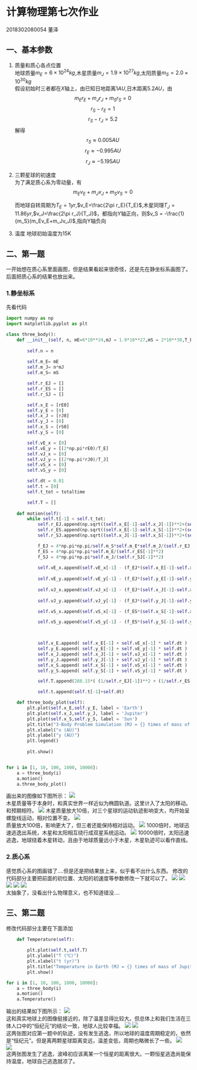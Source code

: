 # 计算物理第七次作业
2018302080054 董泽
## 一、基本参数
1. 质量和质心各点位置  
   地球质量$m_E = 6\times10^{24}kg$,木星质量$m_J=1.9\times 10^{27}kg$,太阳质量$m_S=2.0\times10^{30}kg$  
   假设初始时三者都在$X$轴上，由已知日地距离$1AU$,日木距离$5.2AU$，由  
   $$ m_Er_E+m_Jr_J+m_Sr_S=0 $$
   $$r_S-r_E=1 $$
   $$r_S-r_J=5.2$$
   解得
   $$r_S\approx0.005AU$$
   $$r_E\approx-0.995AU$$
   $$r_J\approx-5.195AU$$
2. 三颗星球的初速度  
   为了满足质心系为零动量，有
   $$ m_Ev_E+m_Jv_J+m_Sv_S=0 $$

   而地球自转周期为$T_E=1yr$,$v_E=\frac{2\pi r_E}{T_E}$,木星同理$T_J=11.86yr$,$v_J=\frac{2\pi r_J}{T_J}$，都指向$Y$轴正向，则$v_S = -\frac{1}{m_S}(m_Ev_E+m_Jv_J)$,指向Y轴负向
3. 温度
   地球初始温度为15K
## 二、第一题
一开始想在质心系里面画图，但是结果看起来很奇怪，还是先在静坐标系画图了。后面把质心系的结果也放出来。
### 1.静坐标系
先看代码
```python
import numpy as np
import matplotlib.pyplot as plt 

class three_body():
    def __init__(self, n, mE=6*10**24,mJ = 1.9*10**27,mS = 2*10**30,T_E=1,T_J=11.86,rE0=1,rJ0=5.2,rS0=0,totaltime=50):
        
        self.n = n
        
        self.m_E= mE
        self.m_J= n*mJ
        self.m_S= mS

        self.r_EJ = []
        self.r_ES = []
        self.r_SJ = []

        self.x_E = [rE0]
        self.y_E = [0]
        self.x_J = [rJ0]
        self.y_J = [0]
        self.x_S = [rS0]
        self.y_S = [0]

        self.vE_x = [0]
        self.vE_y = [(2*np.pi*rE0)/T_E]
        self.vJ_x = [0]
        self.vJ_y = [(2*np.pi*rJ0)/T_J]
        self.vS_x = [0]
        self.vS_y = [0]

        self.dt = 0.01
        self.t = [0]
        self.t_tot = totaltime

        self.T = []
    
    def motion(self):
        while self.t[-1] < self.t_tot:
            self.r_EJ.append(np.sqrt((self.x_E[-1]-self.x_J[-1])**2+(self.y_E[-1]-self.y_J[-1])**2))
            self.r_ES.append(np.sqrt((self.x_E[-1]-self.x_S[-1])**2+(self.y_E[-1]-self.y_S[-1])**2))
            self.r_SJ.append(np.sqrt((self.x_J[-1]-self.x_S[-1])**2+(self.y_J[-1]-self.y_S[-1])**2))

            f_EJ = 4*np.pi*np.pi/self.m_S*self.m_E*self.m_J/(self.r_EJ[-1]**2)
            f_ES = 4*np.pi*np.pi*self.m_E/(self.r_ES[-1]**2)   
            f_SJ = 4*np.pi*np.pi*self.m_J/(self.r_SJ[-1]**2)
            
            self.vE_x.append(self.vE_x[-1] - (f_EJ*(self.x_E[-1]-self.x_J[-1])/self.r_EJ[-1]+f_ES*(self.x_E[-1]-self.x_S[-1])/self.r_ES[-1])/self.m_E*self.dt)
            
            self.vE_y.append(self.vE_y[-1] - (f_EJ*(self.y_E[-1]-self.y_J[-1])/self.r_EJ[-1]+f_ES*(self.y_E[-1]-self.y_S[-1])/self.r_ES[-1])/self.m_E*self.dt)
            
            self.vJ_x.append(self.vJ_x[-1] - (f_EJ*(self.x_J[-1]-self.x_E[-1])/self.r_EJ[-1]+f_SJ*(self.x_J[-1]-self.x_S[-1])/self.r_SJ[-1])/self.m_J*self.dt)
            
            self.vJ_y.append(self.vJ_y[-1] - (f_EJ*(self.y_J[-1]-self.y_E[-1])/self.r_EJ[-1]+f_SJ*(self.y_J[-1]-self.y_S[-1])/self.r_SJ[-1])/self.m_J*self.dt)

            self.vS_x.append(self.vS_x[-1] - (f_ES*(self.x_S[-1]-self.x_E[-1])/self.r_ES[-1]+f_SJ*(self.x_S[-1]-self.x_J[-1])/self.r_SJ[-1])/self.m_S*self.dt)

            self.vS_y.append(self.vS_y[-1] - (f_ES*(self.y_S[-1]-self.y_E[-1])/self.r_ES[-1]+f_SJ*(self.y_S[-1]-self.y_J[-1])/self.r_SJ[-1])/self.m_S*self.dt)


            
            self.x_E.append( self.x_E[-1] + self.vE_x[-1] * self.dt )
            self.y_E.append( self.y_E[-1] + self.vE_y[-1] * self.dt )
            self.x_J.append( self.x_J[-1] + self.vJ_x[-1] * self.dt )
            self.y_J.append( self.y_J[-1] + self.vJ_y[-1] * self.dt )
            self.x_S.append( self.x_S[-1] + self.vS_x[-1] * self.dt )
            self.y_S.append( self.y_S[-1] + self.vS_y[-1] * self.dt )

            self.T.append(288.15*( (1/self.r_EJ[-1])**2 + (1/self.r_ES[-1])**2 )-273.15 )

            self.t.append(self.t[-1]+self.dt)

    def three_body_plot(self):
        plt.plot(self.x_E,self.y_E, label = 'Earth')
        plt.plot(self.x_J,self.y_J, label = 'Jupiter')
        plt.plot(self.x_S,self.y_S, label = 'Sun')
        plt.title("3-Body Problem Simulation (MJ = {} times of mass of Jupiter)".format(self.n))
        plt.xlabel("x (AU)")
        plt.ylabel("y (AU)")
        plt.legend()
        
        plt.show()


for i in [1, 10, 100, 1000, 10000]:
    a = three_body(i)
    a.motion()
    a.three_body_plot()
```
画出来的图像如下图所示：
![](https://github.com/Sillydog2333/Computational_Physics/blob/master/images/7thhomework_threebodymotion1.png?raw=true)  
木星质量等于本身时，和真实世界一样近似为椭圆轨道。这里计入了太阳的移动。和预期相符。
![](https://github.com/Sillydog2333/Computational_Physics/blob/master/images/7thhomework_threebodymotion2.png?raw=true)
木星质量放大10倍，对三个星球的运动轨迹影响变大，均开始呈螺旋线运动，相对位置不变。
![](https://github.com/Sillydog2333/Computational_Physics/blob/master/images/7thhomework_threebodymotion3.png?raw=true)  
质量放大100倍，影响更大了，但三者还能保持相对运动。
![](https://github.com/Sillydog2333/Computational_Physics/blob/master/images/7thhomework_threebodymotion4.png?raw=true)
1000倍时，地球迅速逃逸出系统，木星和太阳相互绕行成双星系统运动。
![](https://github.com/Sillydog2333/Computational_Physics/blob/master/images/7thhomework_threebodymotion5.png?raw=true)
10000倍时，太阳迅速逃逸，地球绕着木星转动，且由于地球质量远小于木星，木星轨迹可以看作直线。
### 2.质心系
感觉质心系的图画错了....但是还是把结果放上来，似乎看不出什么东西。
修改的代码部分主要把前面的初位置、太阳的初速度等参数修改一下就可以了。
![](https://github.com/Sillydog2333/Computational_Physics/blob/master/images/7thhomework_threebodymotion6.png?raw=true)
![](https://github.com/Sillydog2333/Computational_Physics/blob/master/images/7thhomework_threebodymotion7.png?raw=true)
![](https://github.com/Sillydog2333/Computational_Physics/blob/master/images/7thhomework_threebodymotion8.png?raw=true)
![](https://github.com/Sillydog2333/Computational_Physics/blob/master/images/7thhomework_threebodymotion9.png?raw=true)
![](https://github.com/Sillydog2333/Computational_Physics/blob/master/images/7thhomework_threebodymotion10.png?raw=true)  
太抽象了，没看出什么物理意义，也不知道错没....
## 三、第二题
修改代码部分主要在下面添加
```python
    def Temperature(self):
                
        plt.plot(self.t,self.T)
        plt.ylabel("T (℃)")
        plt.xlabel("t (yr)")
        plt.title("Temperature in Earth (MJ = {} times of mass of Jupiter)".format(self.n))
        plt.show()

for i in [1, 10, 100, 1000, 10000]:
    a = three_body(i)
    a.motion()
    a.Temperature()
```
输出的结果如下图所示：
![](https://github.com/Sillydog2333/Computational_Physics/blob/master/images/7thhomework_threebodymotion16.png?raw=true)  
这和真实地球上的图像挺接近的，除了温差显得比较大。但总体上和我们生活在三体人口中的“恒纪元”的结论一致，地球人比较幸福。
![](https://github.com/Sillydog2333/Computational_Physics/blob/master/images/7thhomework_threebodymotion17.png?raw=true) 
![](https://github.com/Sillydog2333/Computational_Physics/blob/master/images/7thhomework_threebodymotion18.png?raw=true)   
这两张图对应第一题中的轨迹，没有发生逃逸，所以地球的温度周期稳定的，依然是“恒纪元”。但是离两颗星球距离变远，温差变低，周期也略微长了一些。
![](https://github.com/Sillydog2333/Computational_Physics/blob/master/images/7thhomework_threebodymotion19.png?raw=true)   
![](https://github.com/Sillydog2333/Computational_Physics/blob/master/images/7thhomework_threebodymotion20.png?raw=true)   
这两张图发生了逃逸，波峰初应该离某一个恒星的距离很大。一颗恒星逃逸尚能保持温度，地球自己逃逸就凉了。

